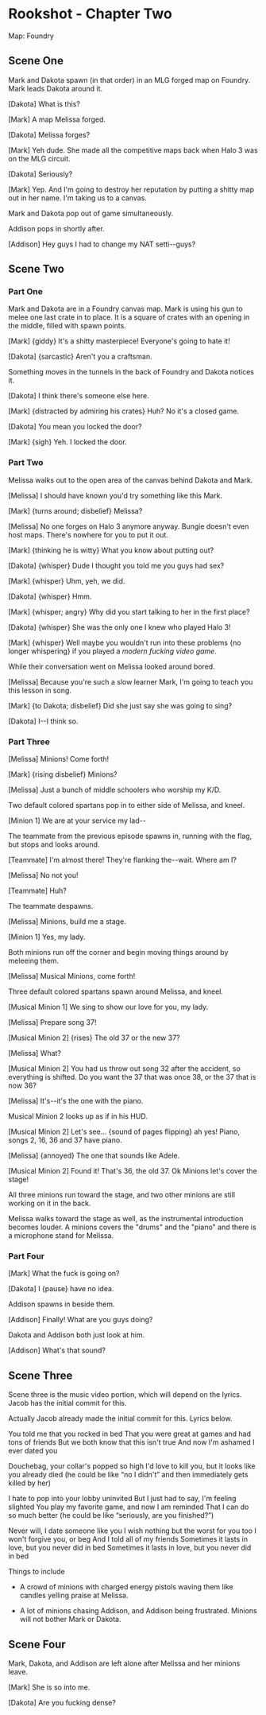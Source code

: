 # Rookshot - Chapter Two

Map: Foundry

## Scene One

Mark and Dakota spawn (in that order) in an MLG forged map on Foundry. Mark leads Dakota around it.

[Dakota] What is this?

[Mark] A map Melissa forged.

[Dakota] Melissa forges?

[Mark] Yeh dude. She made all the competitive maps back when Halo 3 was on the MLG circuit.

[Dakota] Seriously?

[Mark] Yep. And I'm going to destroy her reputation by putting a shitty map out in her name. I'm taking us to a canvas.

Mark and Dakota pop out of game simultaneously.

Addison pops in shortly after.

[Addison] Hey guys I had to change my NAT setti--guys?

## Scene Two

### Part One

Mark and Dakota are in a Foundry canvas map. Mark is using his gun to melee one last crate in to place. It is a square of crates with an opening in the middle, filled with spawn points.

[Mark] {giddy} It's a shitty masterpiece! Everyone's going to hate it!

[Dakota] {sarcastic} Aren't you a craftsman.

Something moves in the tunnels in the back of Foundry and Dakota notices it.

[Dakota] I think there's someone else here.

[Mark] {distracted by admiring his crates} Huh? No it's a closed game.

[Dakota] You mean you locked the door?

[Mark] {sigh} Yeh. I locked the door.

### Part Two

Melissa walks out to the open area of the canvas behind Dakota and Mark.

[Melissa] I should have known you'd try something like this Mark.

[Mark] {turns around; disbelief} Melissa?

[Melissa] No one forges on Halo 3 anymore anyway. Bungie doesn't even host maps. There's nowhere for you to put it out.

[Mark] {thinking he is witty} What you know about putting out?

[Dakota] {whisper} Dude I thought you told me you guys had sex?

[Mark] {whisper} Uhm, yeh, we did.

[Dakota] {whisper} Hmm.

[Mark] {whisper; angry} Why did you start talking to her in the first place?

[Dakota] {whisper} She was the only one I knew who played Halo 3!

[Mark] {whisper}  Well maybe you wouldn't run into these problems {no longer whispering} if you played a *modern fucking video game*.

While their conversation went on Melissa looked around bored.

[Melissa] Because you're such a slow learner Mark, I'm going to teach you this lesson in song.

[Mark] {to Dakota; disbelief} Did she just say she was going to sing?

[Dakota] I--I think so.

### Part Three

[Melissa] Minions! Come forth!

[Mark] {rising disbelief} Minions?

[Melissa] Just a bunch of middle schoolers who worship my K/D.

Two default colored spartans pop in to either side of Melissa, and kneel.

[Minion 1] We are at your service my lad--

The teammate from the previous episode spawns in, running with the flag, but stops and looks around.

[Teammate] I'm almost there! They're flanking the--wait. Where am I?

[Melissa] No not you!

[Teammate] Huh?

The teammate despawns.

[Melissa] Minions, build me a stage.

[Minion 1] Yes, my lady.

Both minions run off the corner and begin moving things around by meleeing them.

[Melissa] Musical Minions, come forth!

Three default colored spartans spawn around Melissa, and kneel.

[Musical Minion 1] We sing to show our love for you, my lady.

[Melissa] Prepare song 37!

[Musical Minion 2] {rises} The old 37 or the new 37?

[Melissa] What?

[Musical Minion 2] You had us throw out song 32 after the accident, so everything is shifted. Do you want the 37 that was once 38, or the 37 that is now 36?

[Melissa] It's--it's the one with the piano.

Musical Minion 2 looks up as if in his HUD.

[Musical Minion 2] Let's see... {sound of pages flipping} ah yes! Piano, songs 2, 16, 36 and 37 have piano.

[Melissa] {annoyed} The one that sounds like Adele.

[Musical Minion 2] Found it! That's 36, the old 37. Ok Minions let's  cover the stage!

All three minions run toward the stage, and two other minions are still working on it in the back.

Melissa walks toward the stage as well, as the instrumental introduction becomes louder. A minions covers the "drums" and the "piano" and there is a microphone stand for Melissa.

### Part Four

[Mark] What the fuck is going on?

[Dakota] I {pause} have no idea.

Addison spawns in beside them.

[Addison] Finally! What are you guys doing?

Dakota and Addison both just look at him.

[Addison] What's that sound?

## Scene Three

Scene three is the music video portion, which will depend on the lyrics. Jacob has the initial commit for this.

Actually Jacob already made the initial commit for this. Lyrics below.

You told me that you rocked in bed
That you were great at games and had tons of friends
But we both know that this isn't true
And now I'm ashamed I ever dated you

Douchebag, your collar's popped so high
I'd love to kill you, but it looks like you already died
(he could be like “no I didn't” and then immediately gets killed by her)

I hate to pop into your lobby uninvited
But I just had to say, I'm feeling slighted
You play my favorite game, and now I am reminded
That I can do so much better
(he could be like “seriously, are you finished?”)

Never will, I date someone like you
I wish nothing but the worst for you too
I won't forgive you, or beg
And I told all of my friends
Sometimes it lasts in love, but you never did in bed
Sometimes it lasts in love, but you never did in bed

Things to include

* A crowd of minions with charged energy pistols waving them like candles yelling praise at Melissa.

* A lot of minions chasing Addison, and Addison being frustrated. Minions will not bother Mark or Dakota.

## Scene Four

Mark, Dakota, and Addison are left alone after Melissa and her minions leave.

[Mark] She is so into me.

[Dakota] Are you fucking dense?
